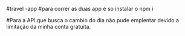 #travel -app
#para correr as duas app é so instalar o npm i

#Para a API que busca o cambio do dia não pude emplentar devido a limitação da minha conta gratuita.